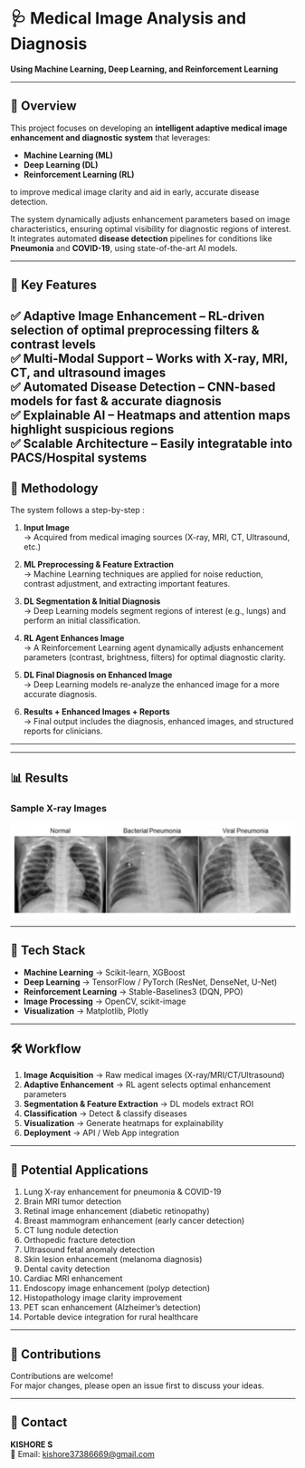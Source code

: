 # 🩺  Medical Image Analysis and Diagnosis

**Using Machine Learning, Deep Learning, and Reinforcement Learning**

---

## 📌 Overview
This project focuses on developing an **intelligent adaptive medical image enhancement and diagnostic system** that leverages:

- **Machine Learning (ML)**
- **Deep Learning (DL)**
- **Reinforcement Learning (RL)**

to improve medical image clarity and aid in early, accurate disease detection.

The system dynamically adjusts enhancement parameters based on image characteristics, ensuring optimal visibility for diagnostic regions of interest.  
It integrates automated **disease detection** pipelines for conditions like **Pneumonia** and **COVID-19**, using state-of-the-art AI models.

---
## 🚀 Key Features
✅ **Adaptive Image Enhancement** – RL-driven selection of optimal preprocessing filters & contrast levels  
✅ **Multi-Modal Support** – Works with X-ray, MRI, CT, and ultrasound images  
✅ **Automated Disease Detection** – CNN-based models for fast & accurate diagnosis  
✅ **Explainable AI** – Heatmaps and attention maps highlight suspicious regions  
✅ **Scalable Architecture** – Easily integratable into PACS/Hospital systems  
---
## 🧠 Methodology

The system follows a step-by-step :

1. **Input Image**  
   → Acquired from medical imaging sources (X-ray, MRI, CT, Ultrasound, etc.)

2. **ML Preprocessing & Feature Extraction**  
   → Machine Learning techniques are applied for noise reduction, contrast adjustment, and extracting important features.

3. **DL Segmentation & Initial Diagnosis**  
   → Deep Learning models segment regions of interest (e.g., lungs) and perform an initial classification.

4. **RL Agent Enhances Image**  
   → A Reinforcement Learning agent dynamically adjusts enhancement parameters (contrast, brightness, filters) for optimal diagnostic clarity.

5. **DL Final Diagnosis on Enhanced Image**  
   → Deep Learning models re-analyze the enhanced image for a more accurate diagnosis.

6. **Results + Enhanced Images + Reports**  
   → Final output includes the diagnosis, enhanced images, and structured reports for clinicians.

---


 

---

## 📊 Results

### Sample X-ray Images
![Sample X-ray Images](Screenshot%202025-08-15%20171945.png)

---

## 📂 Tech Stack
- **Machine Learning** → Scikit-learn, XGBoost  
- **Deep Learning** → TensorFlow / PyTorch (ResNet, DenseNet, U-Net)  
- **Reinforcement Learning** → Stable-Baselines3 (DQN, PPO)  
- **Image Processing** → OpenCV, scikit-image  
- **Visualization** → Matplotlib, Plotly  

---

## 🛠 Workflow
1. **Image Acquisition** → Raw medical images (X-ray/MRI/CT/Ultrasound)  
2. **Adaptive Enhancement** → RL agent selects optimal enhancement parameters  
3. **Segmentation & Feature Extraction** → DL models extract ROI  
4. **Classification** → Detect & classify diseases  
5. **Visualization** → Generate heatmaps for explainability  
6. **Deployment** → API / Web App integration  

---

## 🔬 Potential Applications
1. Lung X-ray enhancement for pneumonia & COVID-19  
2. Brain MRI tumor detection  
3. Retinal image enhancement (diabetic retinopathy)  
4. Breast mammogram enhancement (early cancer detection)  
5. CT lung nodule detection  
6. Orthopedic fracture detection  
7. Ultrasound fetal anomaly detection  
8. Skin lesion enhancement (melanoma diagnosis)  
9. Dental cavity detection  
10. Cardiac MRI enhancement  
11. Endoscopy image enhancement (polyp detection)  
12. Histopathology image clarity improvement  
13. PET scan enhancement (Alzheimer’s detection)  
14. Portable device integration for rural healthcare  

---

## 🤝 Contributions
Contributions are welcome!  
For major changes, please open an issue first to discuss your ideas.

---

## 📧 Contact
**KISHORE S**  
📩 Email: kishore37386669@gmail.com  

